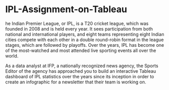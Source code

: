 # IPL-Assignment-on-Tableau
he Indian Premier League, or IPL, is a T20 cricket league, which was founded in 2008 and is held every year. It sees participation from both national and international players, and eight teams representing eight Indian cities compete with each other in a double round-robin format in the league stages, which are followed by playoffs. Over the years, IPL has become one of the most-watched and most attended live sporting events all over the world.
 
As a data analyst at IFP, a nationally recognized news agency, the Sports Editor of the agency has approached you to build an interactive Tableau dashboard of IPL statistics over the years since its inception in order to create an infographic for a newsletter that their team is working on.
